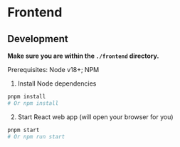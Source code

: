 # Frontend

## Development

**Make sure you are within the `./frontend` directory.**

Prerequisites: Node v18+; NPM

1. Install Node dependencies

```bash
pnpm install
# Or npm install
```

2. Start React web app (will open your browser for you)

```bash
pnpm start
# Or npm run start
```
